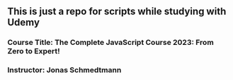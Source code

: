 ## This is just a repo for scripts while studying with Udemy

### Course Title: The Complete JavaScript Course 2023: From Zero to Expert!

### Instructor: Jonas Schmedtmann
